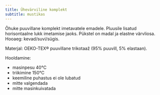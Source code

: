 ```yaml
---
title: Ühevärviline komplekt
subtitle: mustikas
---
```


Õhuke puuvillane komplekt imetavatele emadele. Pluusile lisatud horisontaalne lukk imetamise jaoks. Pükstel on madal ja elastne värvliosa. Hooaeg: kevad/suvi/sügis.

Materjal: OEKO-TEX® puuvillane trikotaaž (95% puuvill, 5% elastaan).

Hooldamine:

- masinpesu 40°C
- triikimine 150°C
- keemiline puhastus ei ole lubatud
- mitte valgendada
- mitte masinkuivatada